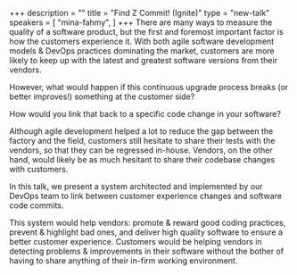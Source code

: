 +++
description = ""
title = "Find Z Commit! (Ignite)"
type = "new-talk"
speakers = [
        "mina-fahmy",
]
+++
There are many ways to measure the quality of a software product, but the first and foremost important factor is how the customers experience it. With both agile software development models & DevOps practices dominating the market, customers are more likely to keep up with the latest and greatest software versions from their vendors.

However, what would happen if this continuous upgrade process breaks (or better improves!) something at the customer side? 

How would you link that back to a specific code change in your software?

Although agile development helped a lot to reduce the gap between the factory and the field, customers still hesitate to share their tests with the vendors, so that they can be regressed in-house. Vendors, on the other hand, would likely be as much hesitant to share their codebase changes with customers.

In this talk, we present a system architected and implemented by our DevOps team to link between customer experience changes and software code commits.

This system would help vendors: promote & reward good coding practices, prevent & highlight bad ones, and deliver high quality software to ensure a better customer experience. Customers would be helping vendors in detecting problems & improvements in their software without the bother of having to share anything of their in-firm working environment.